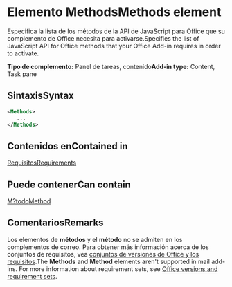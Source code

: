# <a name="methods-element"></a><span data-ttu-id="52b0c-101">Elemento Methods</span><span class="sxs-lookup"><span data-stu-id="52b0c-101">Methods element</span></span>

<span data-ttu-id="52b0c-102">Especifica la lista de los métodos de la API de JavaScript para Office que su complemento de Office necesita para activarse.</span><span class="sxs-lookup"><span data-stu-id="52b0c-102">Specifies the list of JavaScript API for Office methods that your Office Add-in requires in order to activate.</span></span>

<span data-ttu-id="52b0c-103">**Tipo de complemento:** Panel de tareas, contenido</span><span class="sxs-lookup"><span data-stu-id="52b0c-103">**Add-in type:** Content, Task pane</span></span>

## <a name="syntax"></a><span data-ttu-id="52b0c-104">Sintaxis</span><span class="sxs-lookup"><span data-stu-id="52b0c-104">Syntax</span></span>

```XML
<Methods>
   ...
</Methods>
```

## <a name="contained-in"></a><span data-ttu-id="52b0c-105">Contenidos en</span><span class="sxs-lookup"><span data-stu-id="52b0c-105">Contained in</span></span>

[<span data-ttu-id="52b0c-106">Requisitos</span><span class="sxs-lookup"><span data-stu-id="52b0c-106">Requirements</span></span>](requirements.md)

## <a name="can-contain"></a><span data-ttu-id="52b0c-107">Puede contener</span><span class="sxs-lookup"><span data-stu-id="52b0c-107">Can contain</span></span>

[<span data-ttu-id="52b0c-108">M?todo</span><span class="sxs-lookup"><span data-stu-id="52b0c-108">Method</span></span>](method.md)

## <a name="remarks"></a><span data-ttu-id="52b0c-109">Comentarios</span><span class="sxs-lookup"><span data-stu-id="52b0c-109">Remarks</span></span>

<span data-ttu-id="52b0c-110">Los elementos de **métodos** y el **método** no se admiten en los complementos de correo. Para obtener más información acerca de los conjuntos de requisitos, vea [conjuntos de versiones de Office y los requisitos](https://docs.microsoft.com/office/dev/add-ins/develop/office-versions-and-requirement-sets).</span><span class="sxs-lookup"><span data-stu-id="52b0c-110">The  **Methods** and **Method** elements aren't supported in mail add-ins. For more information about requirement sets, see [Office versions and requirement sets](https://docs.microsoft.com/office/dev/add-ins/develop/office-versions-and-requirement-sets).</span></span>

